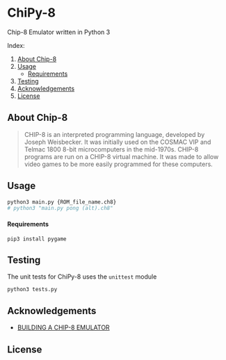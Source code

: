 # ChiPy-8

Chip-8 Emulator written in Python 3

Index:
1. [About Chip-8](#About-Chip-8)
2. [Usage](#Usage)
    - [Requirements](#Requirements)
3. [Testing](#Testing)
4. [Acknowledgements](#Acknowledgements)
5. [License](#License)

## About Chip-8
> CHIP-8 is an interpreted programming language, developed by Joseph Weisbecker. It was initially used on the COSMAC VIP and Telmac 1800 8-bit microcomputers in the mid-1970s. CHIP-8 programs are run on a CHIP-8 virtual machine. It was made to allow video games to be more easily programmed for these computers.

## Usage
```Python
python3 main.py {ROM_file_name.ch8}
# python3 "main.py pong (alt).ch8"
```

#### Requirements
```
pip3 install pygame
```

## Testing
The unit tests for ChiPy-8 uses the `unittest` module
```
python3 tests.py
```

## Acknowledgements
 * [BUILDING A CHIP-8 EMULATOR](https://austinmorlan.com/posts/chip8_emulator/)
 

## License

